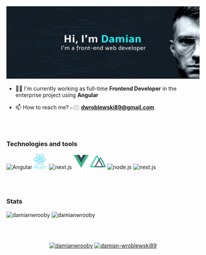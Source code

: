 <img src="https://github.com/DamianWrooby/DamianWrooby/blob/master/github-banner.jpg" alt="banner that says Hi, I am Damian. I am front-end web developer">

- 👨‍💻 I'm currently working as full-time **Frontend Developer** in the enterprise project using **Angular**

- 📫 How to reach me?  👉🏼 **dwroblewski89@gmail.com**


<br><br>
### Technologies and tools

<p align="left"><img src="https://seeklogo.com/images/A/angular-icon-logo-5FC0C40EAC-seeklogo.com.png" alt="Angular" width="40" height="40"/><img src="https://github.com/devicons/devicon/blob/master/icons/react/react-original-wordmark.svg" alt="react.js" width="40" height="40"/> <img src="https://cdn.worldvectorlogo.com/logos/next-js.svg" alt="next.js" width="40" height="40"/> <img src="https://github.com/devicons/devicon/blob/master/icons/vuejs/vuejs-original.svg" alt="Vue.js" width="40" height="40"/> <img src="https://github.com/devicons/devicon/blob/master/icons/nuxtjs/nuxtjs-original.svg" alt="Nuxt.js" width="40" height="40"/> <img src="https://static-00.iconduck.com/assets.00/node-js-icon-454x512-nztofx17.png" alt="node.js" width="40" height="40"/> <img src="https://upload.wikimedia.org/wikipedia/commons/a/a8/NestJS.svg" alt="nest.js" width="40" height="40"/></p>
<br><br>

### Stats
<img src="https://github-readme-stats.vercel.app/api/top-langs/?username=damianwrooby&layout=compact&hide=html" alt="damianwrooby" />
<img src="https://github-readme-stats.vercel.app/api?username=damianwrooby&show_icons=true" alt="damianwrooby" />

<br><br>

<div align="center">
<a href="https://twitter.com/damianwrooby" target="blank"><img align="center" src="https://cdn.jsdelivr.net/npm/simple-icons@3.0.1/icons/twitter.svg" alt="damianwrooby" height="30" width="30" /></a>
<a href="https://linkedin.com/in/damian-wroblewski89" target="blank"><img align="center" src="https://cdn.jsdelivr.net/npm/simple-icons@3.0.1/icons/linkedin.svg" alt="damian-wroblewski89" height="30" width="30" /></a>
</div>
</div>
